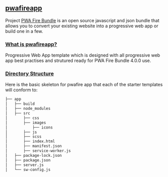 ## [pwafireapp]()

Project [PWA Fire Bundle](https://github.com/mayeedwin/pwafire) is an open source javascript and json bundle that allows you to convert your existing website into a progressive web app or build one in a few.

### [What is pwafireapp?](https://github.com/mayeedwin/pwafireapp)

Progressive Web App template which is designed with all progressive web app best practises and strutured ready for PWA Fire Bundle 4.0.0 use.

### [Directory Structure]()

Here is the basic skeleton for pwafire app that each of the starter templates will conform to:

```bash
├── app
│   ├── build
│   ├── node_modules
│   ├── src
│       ├── css
│       ├── images
│           ├── icons
│       ├── js
│       ├── scss
│       ├── index.html
│       ├── manifest.json
│       ├── service-worker.js
│   ├── package-lock.json
│   ├── package.json
│   ├── server.js
│   └── sw-config.js

```
